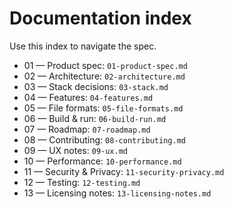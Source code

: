 # Documentation index

Use this index to navigate the spec.

- 01 — Product spec: `01-product-spec.md`
- 02 — Architecture: `02-architecture.md`
- 03 — Stack decisions: `03-stack.md`
- 04 — Features: `04-features.md`
- 05 — File formats: `05-file-formats.md`
- 06 — Build & run: `06-build-run.md`
- 07 — Roadmap: `07-roadmap.md`
- 08 — Contributing: `08-contributing.md`
- 09 — UX notes: `09-ux.md`
- 10 — Performance: `10-performance.md`
- 11 — Security & Privacy: `11-security-privacy.md`
- 12 — Testing: `12-testing.md`
- 13 — Licensing notes: `13-licensing-notes.md`
